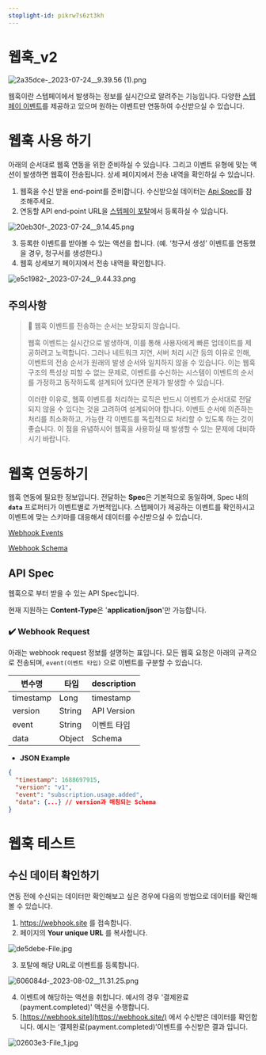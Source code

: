 ```yaml
---
stoplight-id: pikrw7s6zt3kh
---
```


# 웹훅_v2

![2a35dce-_2023-07-24__9.39.56 (1).png](<../assets/images/2a35dce-_2023-07-24__9.39.56 (1).png>)


웹훅이란 스텝페이에서 발생하는 정보를 실시간으로 알려주는 기능입니다. 다양한 [스텝페이 이벤트](https://docs.steppay.kr/docs/webhook-events)를 제공하고 있으며 원하는 이벤트만 연동하여 수신받으실 수 있습니다.

# **웹훅 사용 하기**

아래의 순서대로 웹훅 연동을 위한 준비하실 수 있습니다. 그리고 이벤트 유형에 맞는 액션이 발생하면 웹훅이 전송됩니다. 상세 페이지에서 전송 내역을 확인하실 수 있습니다.

1. 웹훅을 수신 받을 end-point를 준비합니다. 수신받으실 데이터는 [Api Spec](https://docs.steppay.kr/docs/%EC%9B%B9%ED%9B%85-v2#api-spec)를 참조해주세요.
2. 연동할 API end-point URL을 [스텝페이 포탈](https://portal.steppay.kr/setting/webhook)에서 등록하실 수 있습니다.

![20eb30f-_2023-07-24__9.14.45.png](../assets/images/20eb30f-_2023-07-24__9.14.45.png)

3. 등록한 이벤트를 받아볼 수 있는 액션을 합니다. (예. ‘청구서 생성’ 이벤트를 연동했을 경우, 청구서를 생성한다.)
4. 웹훅 상세보기 페이지에서 전송 내역을 확인합니다.

![e5c1982-_2023-07-24__9.44.33.png](../assets/images/e5c1982-_2023-07-24__9.44.33.png)


## 주의사항

> 🚨 웹훅 이벤트를 전송하는 순서는 보장되지 않습니다.
> 
> 웹훅 이벤트는 실시간으로 발생하며, 이를 통해 사용자에게 빠른 업데이트를 제공하려고 노력합니다. 그러나 네트워크 지연, 서버 처리 시간 등의 이유로 인해, 이벤트의 전송 순서가 원래의 발생 순서와 일치하지 않을 수 있습니다. 이는 웹훅 구조의 특성상 피할 수 없는 문제로, 이벤트를 수신하는 시스템이 이벤트의 순서를 가정하고 동작하도록 설계되어 있다면 문제가 발생할 수 있습니다.
> 
> 이러한 이유로, 웹훅 이벤트를 처리하는 로직은 반드시 이벤트가 순서대로 전달되지 않을 수 있다는 것을 고려하여 설계되어야 합니다. 이벤트 순서에 의존하는 처리를 최소화하고, 가능한 각 이벤트를 독립적으로 처리할 수 있도록 하는 것이 좋습니다. 이 점을 유념하시어 웹훅을 사용하실 때 발생할 수 있는 문제에 대비하시기 바랍니다.

# 웹훅 연동하기

웹훅 연동에 필요한 정보입니다. 전달하는 **Spec**은 기본적으로 동일하며, Spec 내의 **`data`** 프로퍼티가 이벤트별로 가변적입니다. 스텝페이가 제공하는 이벤트를 확인하시고 이벤트에 맞는 스키마를 대응해서 데이터를 수신받으실 수 있습니다.

[Webhook Events](https://docs.steppay.kr/docs/webhook-events)

[Webhook Schema](https://docs.steppay.kr/docs/webhook-schema)

## **API Spec**

웹훅으로 부터 받을 수 있는 API Spec입니다.

현재 지원하는 **Content-Type**은 '**application/json**'만 가능합니다.

### ✔️ **Webhook Request**

아래는 webhook request 정보를 설명하는 표입니다. 모든 웹훅 요청은 아래의 규격으로 전송되며, `event(이벤트 타입)` 으로 이벤트를 구분할 수 있습니다. 

| 변수명       | 타입     | description |
| --------- | ------ | ----------- |
| timestamp | Long   | timestamp   |
| version   | String | API Version |
| event     | String | 이벤트 타입      |
| data      | Object | Schema      |

- **JSON Example**

```json
{
  "timestamp": 1688697915,
  "version": "v1",
  "event": "subscription.usage.added",
  "data": {...} // version과 매칭되는 Schema
}
```

# 웹훅 테스트

## 수신 데이터 확인하기

연동 전에 수신되는 데이터만 확인해보고 싶은 경우에 다음의 방법으로 데이터를 확인해볼 수 있습니다.

1. <https://webhook.site> 를 접속합니다.
2. 페이지의 **Your unique URL** 를 복사합니다.

![de5debe-File.jpg](../assets/images/de5debe-File.jpg)


3. 포탈에 해당 URL로 이벤트를 등록합니다.

![606084d-_2023-08-02__11.31.25.png](../assets/images/606084d-_2023-08-02__11.31.25.png)

4. 이벤트에 해당하는 액션을 취합니다. 예시의 경우 '결제완료(payment.completed)' 액션을 수행합니다.
5. [https://webhook.site](https://webhook.site/) 에서 수신받은 데이터를 확인합니다. 예시는 ‘결제완료(payment.completed)’이벤트를 수신받은 결과 입니다.

![02603e3-File_1.jpg](../assets/images/02603e3-File_1.jpg)
